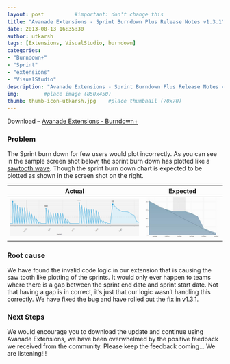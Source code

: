 ```yaml
---
layout: post          #important: don't change this
title: "Avanade Extensions - Sprint Burndown Plus Release Notes v1.3.1"
date: 2013-08-13 16:35:30
author: utkarsh
tags: [Extensions, VisualStudio, burndown]
categories:
- "Burndown+"
- "Sprint"
- "extensions"
- "VisualStudio"
description: "Avanade Extensions - Sprint Burndown Plus Release Notes v1.3.1"
img:        #place image (850x450)
thumb: thumb-icon-utkarsh.jpg    #place thumbnail (70x70)
---
```

Download – [Avanade Extensions - Burndown+](http://visualstudiogallery.msdn.microsoft.com/591f2516-9aec-4892-be08-53c1d63bc5a1)

### Problem ###

The Sprint burn down for few users would plot incorrectly. As you can see in the sample screen shot below, the sprint burn down has plotted like a [sawtooth wave](http://en.wikipedia.org/wiki/Sawtooth_wave). Though the sprint burn down chart is expected to be plotted as shown in the screen shot on the right. 

|Actual|Expected|
|---|---|
|![image](/images/screenshots/utkarsh//2013_08_13_avanade_extensions_-_sprint_Image1.png "image")|![image](/images/screenshots/utkarsh//2013_08_13_avanade_extensions_-_sprint_Image2.png "image")|
  
### Root cause ###

We have found the invalid code logic in our extension that is causing the saw tooth like plotting of the sprints. It would only ever happen to teams where there is a gap between the sprint end date and sprint start date. Not that having a gap is in correct, it’s just that our logic wasn’t handling this correctly. We have fixed the bug and have rolled out the fix in v1.3.1. 

### Next Steps ###

We would encourage you to download the update and continue using Avanade Extensions, we have been overwhelmed by the positive feedback we received from the community. Please keep the feedback coming… We are listening!!!